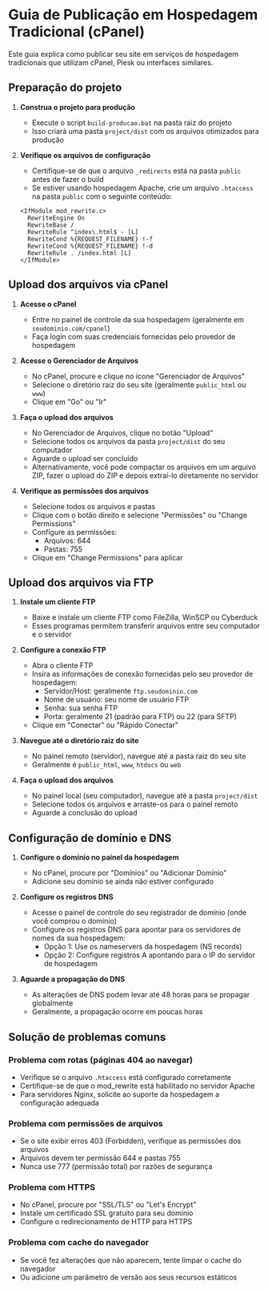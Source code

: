 # Guia de Publicação em Hospedagem Tradicional (cPanel)

Este guia explica como publicar seu site em serviços de hospedagem tradicionais que utilizam cPanel, Plesk ou interfaces similares.

## Preparação do projeto

1. **Construa o projeto para produção**
   - Execute o script `build-producao.bat` na pasta raiz do projeto
   - Isso criará uma pasta `project/dist` com os arquivos otimizados para produção

2. **Verifique os arquivos de configuração**
   - Certifique-se de que o arquivo `_redirects` está na pasta `public` antes de fazer o build
   - Se estiver usando hospedagem Apache, crie um arquivo `.htaccess` na pasta `public` com o seguinte conteúdo:
   ```
   <IfModule mod_rewrite.c>
     RewriteEngine On
     RewriteBase /
     RewriteRule ^index\.html$ - [L]
     RewriteCond %{REQUEST_FILENAME} !-f
     RewriteCond %{REQUEST_FILENAME} !-d
     RewriteRule . /index.html [L]
   </IfModule>
   ```

## Upload dos arquivos via cPanel

1. **Acesse o cPanel**
   - Entre no painel de controle da sua hospedagem (geralmente em `seudominio.com/cpanel`)
   - Faça login com suas credenciais fornecidas pelo provedor de hospedagem

2. **Acesse o Gerenciador de Arquivos**
   - No cPanel, procure e clique no ícone "Gerenciador de Arquivos"
   - Selecione o diretório raiz do seu site (geralmente `public_html` ou `www`)
   - Clique em "Go" ou "Ir"

3. **Faça o upload dos arquivos**
   - No Gerenciador de Arquivos, clique no botão "Upload"
   - Selecione todos os arquivos da pasta `project/dist` do seu computador
   - Aguarde o upload ser concluído
   - Alternativamente, você pode compactar os arquivos em um arquivo ZIP, fazer o upload do ZIP e depois extraí-lo diretamente no servidor

4. **Verifique as permissões dos arquivos**
   - Selecione todos os arquivos e pastas
   - Clique com o botão direito e selecione "Permissões" ou "Change Permissions"
   - Configure as permissões:
     - Arquivos: 644
     - Pastas: 755
   - Clique em "Change Permissions" para aplicar

## Upload dos arquivos via FTP

1. **Instale um cliente FTP**
   - Baixe e instale um cliente FTP como FileZilla, WinSCP ou Cyberduck
   - Esses programas permitem transferir arquivos entre seu computador e o servidor

2. **Configure a conexão FTP**
   - Abra o cliente FTP
   - Insira as informações de conexão fornecidas pelo seu provedor de hospedagem:
     - Servidor/Host: geralmente `ftp.seudominio.com`
     - Nome de usuário: seu nome de usuário FTP
     - Senha: sua senha FTP
     - Porta: geralmente 21 (padrão para FTP) ou 22 (para SFTP)
   - Clique em "Conectar" ou "Rápido Conectar"

3. **Navegue até o diretório raiz do site**
   - No painel remoto (servidor), navegue até a pasta raiz do seu site
   - Geralmente é `public_html`, `www`, `htdocs` ou `web`

4. **Faça o upload dos arquivos**
   - No painel local (seu computador), navegue até a pasta `project/dist`
   - Selecione todos os arquivos e arraste-os para o painel remoto
   - Aguarde a conclusão do upload

## Configuração de domínio e DNS

1. **Configure o domínio no painel da hospedagem**
   - No cPanel, procure por "Domínios" ou "Adicionar Domínio"
   - Adicione seu domínio se ainda não estiver configurado

2. **Configure os registros DNS**
   - Acesse o painel de controle do seu registrador de domínio (onde você comprou o domínio)
   - Configure os registros DNS para apontar para os servidores de nomes da sua hospedagem:
     - Opção 1: Use os nameservers da hospedagem (NS records)
     - Opção 2: Configure registros A apontando para o IP do servidor de hospedagem

3. **Aguarde a propagação do DNS**
   - As alterações de DNS podem levar até 48 horas para se propagar globalmente
   - Geralmente, a propagação ocorre em poucas horas

## Solução de problemas comuns

### Problema com rotas (páginas 404 ao navegar)
- Verifique se o arquivo `.htaccess` está configurado corretamente
- Certifique-se de que o mod_rewrite está habilitado no servidor Apache
- Para servidores Nginx, solicite ao suporte da hospedagem a configuração adequada

### Problema com permissões de arquivos
- Se o site exibir erros 403 (Forbidden), verifique as permissões dos arquivos
- Arquivos devem ter permissão 644 e pastas 755
- Nunca use 777 (permissão total) por razões de segurança

### Problema com HTTPS
- No cPanel, procure por "SSL/TLS" ou "Let's Encrypt"
- Instale um certificado SSL gratuito para seu domínio
- Configure o redirecionamento de HTTP para HTTPS

### Problema com cache do navegador
- Se você fez alterações que não aparecem, tente limpar o cache do navegador
- Ou adicione um parâmetro de versão aos seus recursos estáticos 